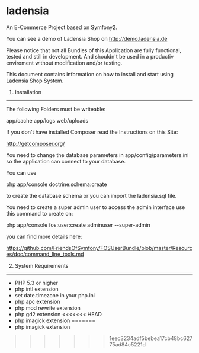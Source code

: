 ladensia
========

An E-Commerce Project based on Symfony2.

You can see a demo of Ladensia Shop on http://demo.ladensia.de

Please notice that not all Bundles of this Application are fully functional, tested and 
still in development. And shouldn't be used in a productiv enviroment without modification and/or testing.

This document contains information on how to install and start
using Ladensia Shop System. 

1. Installation
---------------

The following Folders must be writeable:

app/cache
app/logs
web/uploads

If you don't have installed Composer read the Instructions on this Site:

http://getcomposer.org/ 

You need to change the database parameters in app/config/parameters.ini so
the application can connect to your database.

You can use 

 php app/console doctrine:schema:create
 
to create the database schema or you can import the ladensia.sql file.

You need to create a super admin user to access the admin interface use
this command to create on:

 php app/console fos:user:create adminuser --super-admin
 
you can find more details here:

https://github.com/FriendsOfSymfony/FOSUserBundle/blob/master/Resources/doc/command_line_tools.md

2. System Requirements
----------------------

- PHP 5.3 or higher
- php intl extension
- set date.timezone in your php.ini
- php apc extension
- php mod rewrite extension
- php gd2 extension
<<<<<<< HEAD
- php imagick extension
=======
- php imagick extension
>>>>>>> 1eec3234adf5bebea17cb48bc62775ad84c5221d
